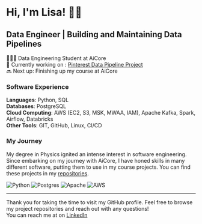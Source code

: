 # Hi, I'm Lisa! 👋🏻


## Data Engineer | Building and Maintaining Data Pipelines

🧑🏻‍🎓 Data Engineering Student at AiCore\
👀 Currently working on : [Pinterest Data Pipeline Project](https://github.com/kentlisa/pinterest-data-pipeline)\
🔜 Next  up: Finishing up my course at AiCore


### Software Experience
**Languages**: Python, SQL\
**Databases**: PostgreSQL\
**Cloud Computing**: AWS (EC2, S3, MSK, MWAA, IAM), Apache Kafka, Spark, Airflow, Databricks\
**Other Tools**: GIT, GitHub, Linux, CI/CD


### My Journey
My degree in Physics ignited an intense interest in software engineering. Since embarking on my journey with AiCore, I have honed skills in many different software, putting them to use in my course projects. You can find these projects in my [repositories](https://github.com/kentlisa?tab=repositories).



![Python](https://img.shields.io/badge/python-3670A0?style=for-the-badge&logo=python&logoColor=ffdd54)
![Postgres](https://img.shields.io/badge/postgres-%23316192.svg?style=for-the-badge&logo=postgresql&logoColor=white)
![Apache](https://img.shields.io/badge/apache-%23D42029.svg?style=for-the-badge&logo=apache&logoColor=white)
![AWS](https://img.shields.io/badge/AWS-%23FF9900.svg?style=for-the-badge&logo=amazon-aws&logoColor=white)


---
Thank you for taking the time to visit my GitHub profile. Feel free to browse my project repositories and reach out with any questions!\
You can reach me at on [LinkedIn](https://www.linkedin.com/in/lisa-kent500/)
<!--
**kentlisa/kentlisa** is a ✨ _special_ ✨ repository because its `README.md` (this file) appears on your GitHub profile.

Here are some ideas to get you started:

- 🔭 I’m currently working on ...
- 🌱 I’m currently learning ...
- 👯 I’m looking to collaborate on ...
- 🤔 I’m looking for help with ...
- 💬 Ask me about ...
- 📫 How to reach me: ...
- 😄 Pronouns: ...
- ⚡ Fun fact: ...
-->
